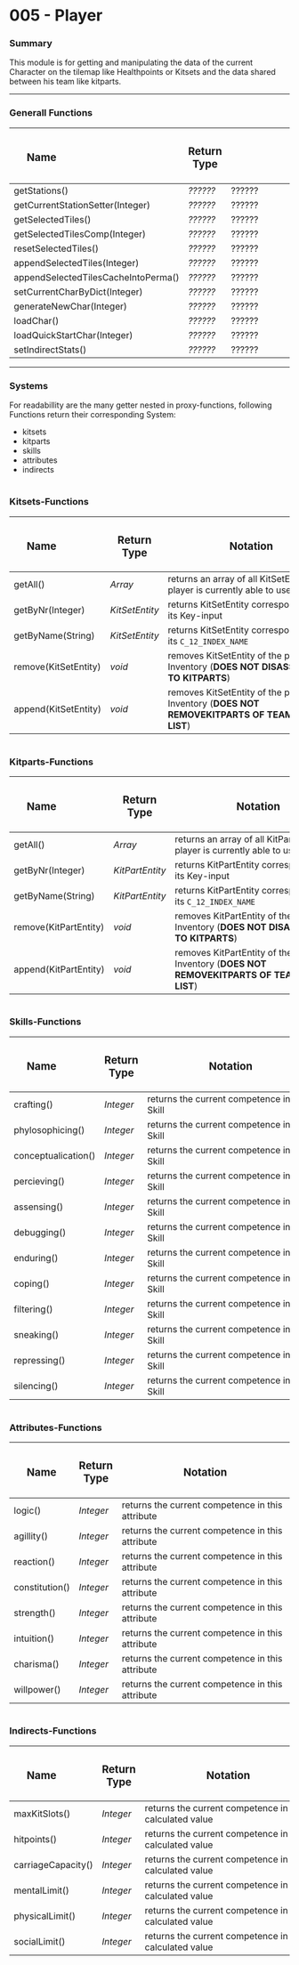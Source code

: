 # 005 - Player

### Summary
This module is for getting and manipulating the data of the current Character on the tilemap like Healthpoints or Kitsets and the data shared between his team like kitparts.  
  
---
### Generall Functions
| <h3 style="width:100px"> **Name** </h3> | <h3>**Return Type**</h3> | <h3 style="width:300px"> **Notation** </h3>                           |  
|---------------------------------------------|--------------------------|-----------------------------------------------------------------------|
| getStations()                | *??????*                   |?????? |
| getCurrentStationSetter(Integer)                          | *??????*                   | ??????        |
| getSelectedTiles()                | *??????*                   |?????? |
| getSelectedTilesComp(Integer)                          | *??????*                   | ??????        |
| resetSelectedTiles()                | *??????*                   |?????? |
| appendSelectedTiles(Integer)                          | *??????*                   | ??????        |
| appendSelectedTilesCacheIntoPerma()                | *??????*                   |?????? |
| setCurrentCharByDict(Integer)                          | *??????*                   | ??????        |
| generateNewChar(Integer)                          | *??????*                   | ??????        |
| loadChar()                | *??????*                   |?????? |
| loadQuickStartChar(Integer)                          | *??????*                   | ??????        |
| setIndirectStats()                | *??????*                   |?????? |
---
### Systems
For readabillity are the many getter nested in proxy-functions, following Functions return their corresponding System:  
* kitsets
* kitparts
* skills
* attributes
* indirects
#
### Kitsets-Functions
| <h3 style="width:100px"> **Name** </h3> | <h3>**Return Type**</h3> | <h3 style="width:300px"> **Notation** </h3>                           |  
|---------------------------------------------|--------------------------|-----------------------------------------------------------------------|
| getAll()                | *Array*                   | returns an array of all KitSetEntities the player is currently able to use |
| getByNr(Integer)                          | *KitSetEntity*                   | returns KitSetEntity corresponding to its Key-input        |
| getByName(String)                          | *KitSetEntity*                   | returns KitSetEntity corresponding to its ``C_12_INDEX_NAME``        |
| remove(KitSetEntity)                          | *void*                   | removes KitSetEntity of the players Inventory (**DOES NOT DISASSEMBLE TO KITPARTS**)        |
| append(KitSetEntity)                          | *void*                   | removes KitSetEntity of the players Inventory (**DOES NOT REMOVEKITPARTS OF TEAM_SHARED LIST**)        |
#
### Kitparts-Functions
| <h3 style="width:100px"> **Name** </h3> | <h3>**Return Type**</h3> | <h3 style="width:300px"> **Notation** </h3>                           |  
|---------------------------------------------|--------------------------|-----------------------------------------------------------------------|
| getAll()                | *Array*                   | returns an array of all KitPartEntities the player is currently able to use |
| getByNr(Integer)                          | *KitPartEntity*                   | returns KitPartEntity corresponding to its Key-input        |
| getByName(String)                          | *KitPartEntity*                   | returns KitPartEntity corresponding to its ``C_12_INDEX_NAME``        |
| remove(KitPartEntity)                          | *void*                   | removes KitPartEntity of the players Inventory (**DOES NOT DISASSEMBLE TO KITPARTS**)        |
| append(KitPartEntity)                          | *void*                   | removes KitPartEntity of the players Inventory (**DOES NOT REMOVEKITPARTS OF TEAM_SHARED LIST**)        |
#
### Skills-Functions
| <h3 style="width:100px"> **Name** </h3> | <h3>**Return Type**</h3> | <h3 style="width:300px"> **Notation** </h3>                           |  
|---------------------------------------------|--------------------------|-----------------------------------------------------------------------|
| crafting()                | *Integer*                   | returns the current competence in this Skill |
| phylosophicing()                | *Integer*                   | returns the current competence in this Skill |
| conceptualication()                | *Integer*                   | returns the current competence in this Skill |
| percieving()                | *Integer*                   | returns the current competence in this Skill |
| assensing()                | *Integer*                   | returns the current competence in this Skill |
| debugging()                | *Integer*                   | returns the current competence in this Skill |
| enduring()                | *Integer*                   | returns the current competence in this Skill |
| coping()                | *Integer*                   | returns the current competence in this Skill |
| filtering()                | *Integer*                   | returns the current competence in this Skill |
| sneaking()                | *Integer*                   | returns the current competence in this Skill |
| repressing()                | *Integer*                   | returns the current competence in this Skill |
| silencing()                | *Integer*                   | returns the current competence in this Skill |
#
### Attributes-Functions
| <h3 style="width:100px"> **Name** </h3> | <h3>**Return Type**</h3> | <h3 style="width:300px"> **Notation** </h3>                           |  
|---------------------------------------------|--------------------------|-----------------------------------------------------------------------|
| logic()                | *Integer*                   | returns the current competence in this attribute |
| agillity()                | *Integer*                   | returns the current competence in this attribute |
| reaction()                | *Integer*                   | returns the current competence in this attribute |
| constitution()                | *Integer*                   | returns the current competence in this attribute |
| strength()                | *Integer*                   | returns the current competence in this attribute |
| intuition()                | *Integer*                   | returns the current competence in this attribute |
| charisma()                | *Integer*                   | returns the current competence in this attribute |
| willpower()                | *Integer*                   | returns the current competence in this attribute |
#
### Indirects-Functions
| <h3 style="width:100px"> **Name** </h3> | <h3>**Return Type**</h3> | <h3 style="width:300px"> **Notation** </h3>                           |  
|---------------------------------------------|--------------------------|-----------------------------------------------------------------------|
| maxKitSlots()                | *Integer*                   | returns the current competence in this calculated value |
| hitpoints()                | *Integer*                   | returns the current competence in this calculated value |
| carriageCapacity()                | *Integer*                   | returns the current competence in this calculated value |
| mentalLimit()                | *Integer*                   | returns the current competence in this calculated value |
| physicalLimit()                | *Integer*                   | returns the current competence in this calculated value |
| socialLimit()                | *Integer*                   | returns the current competence in this calculated value |